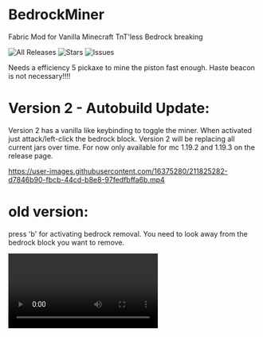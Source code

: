 # BedrockMiner
Fabric Mod for Vanilla Minecraft TnT'less Bedrock breaking

![All Releases](https://img.shields.io/github/downloads/rockerle/bedrockminer/total)
![Stars](https://img.shields.io/github/stars/rockerle/BedrockMiner)
![Issues](https://img.shields.io/github/issues/rockerle/BedrockMiner)

Needs a efficiency 5 pickaxe to mine the piston fast enough.
Haste beacon is not necessary!!!!
# Version 2 - Autobuild Update:

Version 2 has a vanilla like keybinding to toggle the miner. When activated just attack/left-click the bedrock block.
Version 2 will be replacing all current jars over time. For now only available for mc 1.19.2 and 1.19.3 on the release page.

https://user-images.githubusercontent.com/16375280/211825282-d7846b90-fbcb-44cd-b8e8-97fedfbffa6b.mp4

# old version:
press 'b' for activating bedrock removal.
You need to look away from the bedrock block you want to remove.
<display>
        <summary>![old showcase](https://user-images.githubusercontent.com/16375280/143857501-9bb6c00c-d944-4043-9717-29275675a8e8.mp4)</summary>
</display>
